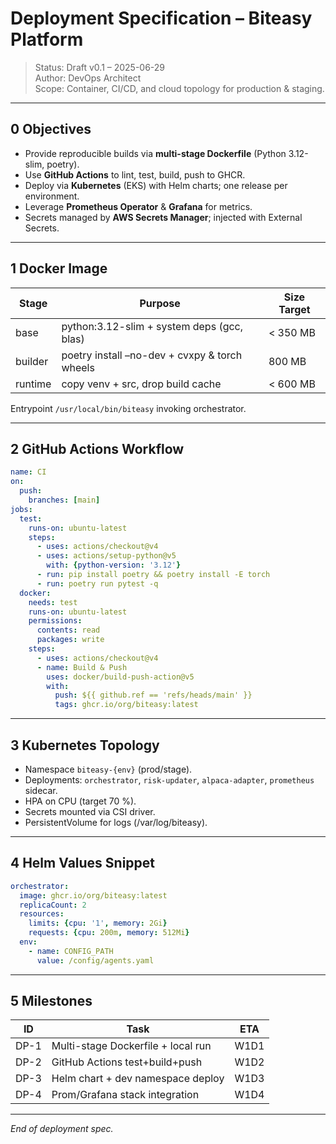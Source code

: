 # Deployment Specification – Biteasy Platform

> Status: Draft v0.1 – 2025-06-29  
> Author: DevOps Architect  
> Scope: Container, CI/CD, and cloud topology for production & staging.

---

## 0  Objectives

* Provide reproducible builds via **multi-stage Dockerfile** (Python 3.12-slim, poetry).  
* Use **GitHub Actions** to lint, test, build, push to GHCR.  
* Deploy via **Kubernetes** (EKS) with Helm charts; one release per environment.  
* Leverage **Prometheus Operator** & **Grafana** for metrics.  
* Secrets managed by **AWS Secrets Manager**; injected with External Secrets.

---

## 1  Docker Image

| Stage | Purpose | Size Target |
|-------|---------|------------|
| base | python:3.12-slim + system deps (gcc, blas) | < 350 MB |
| builder | poetry install –no-dev + cvxpy & torch wheels | 800 MB |
| runtime | copy venv + src, drop build cache | < 600 MB |

Entrypoint `/usr/local/bin/biteasy` invoking orchestrator.

---

## 2  GitHub Actions Workflow

```yaml
name: CI
on:
  push:
    branches: [main]
jobs:
  test:
    runs-on: ubuntu-latest
    steps:
      - uses: actions/checkout@v4
      - uses: actions/setup-python@v5
        with: {python-version: '3.12'}
      - run: pip install poetry && poetry install -E torch
      - run: poetry run pytest -q
  docker:
    needs: test
    runs-on: ubuntu-latest
    permissions:
      contents: read
      packages: write
    steps:
      - uses: actions/checkout@v4
      - name: Build & Push
        uses: docker/build-push-action@v5
        with:
          push: ${{ github.ref == 'refs/heads/main' }}
          tags: ghcr.io/org/biteasy:latest
```

---

## 3  Kubernetes Topology

* Namespace `biteasy-{env}` (prod/stage).  
* Deployments: `orchestrator`, `risk-updater`, `alpaca-adapter`, `prometheus` sidecar.  
* HPA on CPU (target 70 %).  
* Secrets mounted via CSI driver.  
* PersistentVolume for logs (/var/log/biteasy).

---

## 4  Helm Values Snippet

```yaml
orchestrator:
  image: ghcr.io/org/biteasy:latest
  replicaCount: 2
  resources:
    limits: {cpu: '1', memory: 2Gi}
    requests: {cpu: 200m, memory: 512Mi}
  env:
    - name: CONFIG_PATH
      value: /config/agents.yaml
``` 

---

## 5  Milestones

| ID | Task | ETA |
|----|------|-----|
| DP-1 | Multi-stage Dockerfile + local run | W1D1 |
| DP-2 | GitHub Actions test+build+push | W1D2 |
| DP-3 | Helm chart + dev namespace deploy | W1D3 |
| DP-4 | Prom/Grafana stack integration | W1D4 |

---

*End of deployment spec.* 